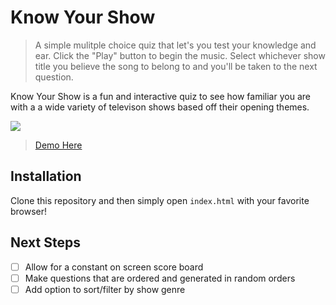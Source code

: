 # Know Your Show
>A simple mulitple choice quiz that let's you test your knowledge and ear.  Click the "Play" button to begin the music.  Select whichever show title you believe the song to belong to and you'll be taken to the next question.

Know Your Show is a fun and interactive quiz to see how familiar you are with a a wide variety of televison shows based off their opening themes.

![](screenshot.png)
> [Demo Here](http://wesreid-course-creator.surge.sh/)

## Installation

Clone this repository and then simply open `index.html` with your favorite browser!

## Next Steps

- [ ] Allow for a constant on screen score board
- [ ] Make questions that are ordered and generated in random orders
- [ ] Add option to sort/filter by show genre
